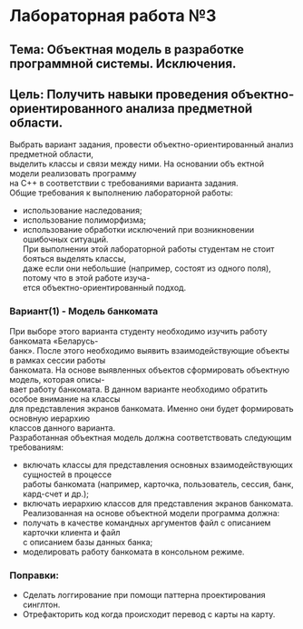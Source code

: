 # Лабораторная работа №3

## Тема: Объектная модель в разработке программной системы. Исключения.
## Цель: Получить навыки проведения объектно-ориентированного анализа предметной области.

  Выбрать вариант задания, провести объектно-ориентированный анализ предметной области,<br/>
выделить классы и связи между ними. На основании объ ектной модели реализовать программу<br/>
на С++ в соответствии с требованиями варианта задания.<br/>
Общие требования к выполнению лабораторной работы:
- использование наследования;
- использование полиморфизма;
- использование обработки исключений при возникновении ошибочных ситуаций.<br/>
При выполнении этой лабораторной работы студентам не стоит бояться выделять классы,<br/>
даже если они небольшие (например, состоят из одного поля), потому что в этой работе изуча-<br/>
ется объектно-ориентированный подход.

### Вариант(1) - Модель банкомата

При выборе этого варианта студенту необходимо изучить работу банкомата «Беларусь-<br/>
банк». После этого необходимо выявить взаимодействующие объекты в рамках сессии работы<br/>
банкомата. На основе выявленных объектов сформировать объектную модель, которая описы-<br/>
вает работу банкомата. В данном варианте необходимо обратить особое внимание на классы<br/>
для представления экранов банкомата. Именно они будет формировать основную иерархию<br/>
классов данного варианта.<br/>
Разработанная объектная модель должна соответствовать следующим требованиям:
- включать классы для представления основных взаимодействующих сущностей в процессе<br/>
работы банкомата (например, карточка, пользователь, сессия, банк, кард-счет и др.);
- включать иерархию классов для представления экранов банкомата.
Реализованная на основе объектной модели программа должна:
- получать в качестве командных аргументов файл с описанием карточки клиента и файл<br/>
с описанием базы данных банка;
- моделировать работу банкомата в консольном режиме.

### Поправки:
- Сделать логгирование при помощи паттерна проектирования синглтон.<br/>
- Отрефакторить код когда происходит перевод с карты на карту.
